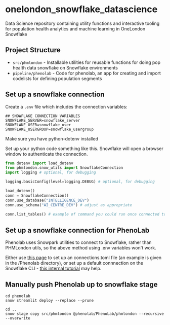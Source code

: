 # onelondon_snowflake_datascience
Data Science repository containing utility functions and interactive tooling for population health analytics and machine learning in OneLondon Snowflake

## Project Structure

- `src/phmlondon` - Installable utilities for reusable functions for doing pop health data snowflake on Snowflake environments
- `pipeline/phenolab` - Code for phenolab, an app for creating and import codelists for defining population segments

## Set up a snowflake connection
Create a `.env` file which includes the connection variables:

~~~
## SNOWFLAKE CONNECTION VARIABLES
SNOWFLAKE_SERVER=snowflake_server
SNOWFLAKE_USER=snowflake_user
SNOWFLAKE_USERGROUP=snowflake_usergroup
~~~

Make sure you have python-dotenv installed

Set up your python code something like this. Snowflake will open a browser window to authenticate the connection.

~~~python
from dotenv import load_dotenv
from phmlondon.snow_utils import SnowflakeConnection
import logging # optional, for debugging

logging.basicConfig(level=logging.DEBUG) # optional, for debugging

load_dotenv()
conn = SnowflakeConnection()
conn.use_database("INTELLIGENCE_DEV")
conn.use_schema("AI_CENTRE_DEV") # adjust as appropriate
    
conn.list_tables() # example of command you could run once connected to the database.
~~~~

## Set up a snowflake connection for PhenoLab

Phenolab uses Snowpark utilities to connect to Snowflake, rather than PHMLondon utils, so the above method using .env
variables won't work.

Either use [this page](https://docs.snowflake.com/en/developer-guide/snowpark/python/creating-session) to set up an
connections.toml file (an example is given in the /Phenolab directory), or set up a default connnection on the Snowflake
CLI - 
[this internal tutorial](https://github.com/londonaicentre/sde_aic_internal_docs/blob/main/infra/snowflake_cli_setup.md)
may help.

## Manually push Phenolab up to snowflake stage

```
cd phenolab
snow streamlit deploy --replace --prune
```

```
cd ..
snow stage copy src/phmlondon @phenolab/PhenoLab/phmlondon --recursive --overwrite
```